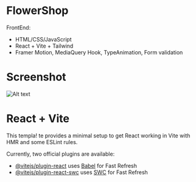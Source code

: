 # FlowerShop  

FrontEnd: 
- HTML/CSS/JavaScript  
- React + Vite + Tailwind
- Framer Motion, MediaQuery Hook, TypeAnimation, Form validation  

 
# Screenshot

![Alt text]()

# React + Vite

This templa!
te provides a minimal setup to get React working in Vite with HMR and some ESLint rules.

Currently, two official plugins are available:

- [@vitejs/plugin-react](https://github.com/vitejs/vite-plugin-react/blob/main/packages/plugin-react/README.md) uses [Babel](https://babeljs.io/) for Fast Refresh
- [@vitejs/plugin-react-swc](https://github.com/vitejs/vite-plugin-react-swc) uses [SWC](https://swc.rs/) for Fast Refresh
